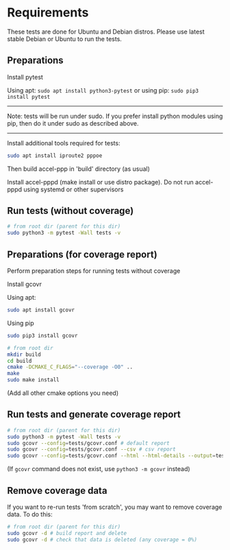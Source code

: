 # Requirements

These tests are done for Ubuntu and Debian distros. Please use latest stable Debian or Ubuntu to run the tests.

## Preparations

Install pytest

Using apt: `sudo apt install python3-pytest` or using pip: `sudo pip3 install pytest`

---
Note: tests will be run under sudo. If you prefer install python modules using pip, then do it under sudo as described above.

---

Install additional tools required for tests:
``` bash
sudo apt install iproute2 pppoe
```

Then build accel-ppp in 'build' directory (as usual)

Install accel-pppd (make install or use distro package). Do not run accel-pppd using systemd or other supervisors


## Run tests (without coverage)

```bash
# from root dir (parent for this dir)
sudo python3 -m pytest -Wall tests -v
```

## Preparations (for coverage report)

Perform preparation steps for running tests  without coverage

Install gcovr

Using apt:
```bash
sudo apt install gcovr
```

Using pip
```bash
sudo pip3 install gcovr
```

```bash
# from root dir
mkdir build
cd build
cmake -DCMAKE_C_FLAGS="--coverage -O0" ..
make
sudo make install
```
(Add all other cmake options you need)

## Run tests and generate coverage report

```bash
# from root dir (parent for this dir)
sudo python3 -m pytest -Wall tests -v
sudo gcovr --config=tests/gcovr.conf # default report
sudo gcovr --config=tests/gcovr.conf --csv # csv report
sudo gcovr --config=tests/gcovr.conf --html --html-details --output=tests/report/accel-ppp.html # html reports (most useful)
```

(If `gcovr` command does not exist, use `python3 -m gcovr` instead)

## Remove coverage data

If you want to re-run tests 'from scratch', you may want to remove coverage data. To do this:

```bash
# from root dir (parent for this dir)
sudo gcovr -d # build report and delete
sudo gcovr -d # check that data is deleted (any coverage = 0%)
```